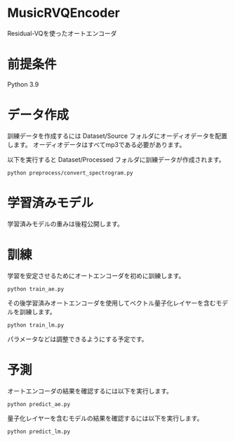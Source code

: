 # MusicRVQEncoder
Residual-VQを使ったオートエンコーダ

# 前提条件
Python 3.9

# データ作成
訓練データを作成するには Dataset/Source フォルダにオーディオデータを配置します。
オーディオデータはすべてmp3である必要があります。

以下を実行すると Dataset/Processed フォルダに訓練データが作成されます。
```
python preprocess/convert_spectrogram.py
```

# 学習済みモデル
学習済みモデルの重みは後程公開します。


# 訓練
学習を安定させるためにオートエンコーダを初めに訓練します。
```
python train_ae.py
```

その後学習済みオートエンコーダを使用してベクトル量子化レイヤーを含むモデルを訓練します。
```
python train_lm.py
```

パラメータなどは調整できるようにする予定です。


# 予測
オートエンコーダの結果を確認するには以下を実行します。
```
python predict_ae.py
```

量子化レイヤーを含むモデルの結果を確認するには以下を実行します。
```
python predict_lm.py
```